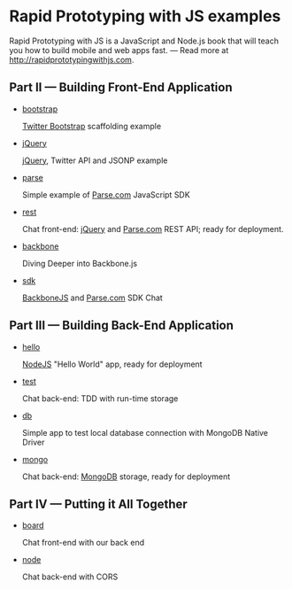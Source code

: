 # Rapid Prototyping with JS examples

Rapid Prototyping with JS is a JavaScript and Node.js book that will teach you how to build mobile and web apps fast. — Read more at
<http://rapidprototypingwithjs.com>.

## Part II — Building Front-End Application

* [bootstrap](https://github.com/azat-co/rpjs/tree/master/bootstrap)
 	
 	[Twitter Bootstrap] scaffolding example


* [jQuery](https://github.com/azat-co/rpjs/tree/master/jquery)
	
	[jQuery], Twitter API and JSONP example

* [parse](https://github.com/azat-co/rpjs/tree/master/parse)
	
	Simple example of [Parse.com] JavaScript SDK

* [rest](https://github.com/azat-co/rpjs/tree/master/rest)
	
	Chat front-end: [jQuery] and [Parse.com] REST API; ready for deployment.

* [backbone](https://github.com/azat-co/rpjs/tree/master/backbone)

	Diving Deeper into Backbone.js

* [sdk](https://github.com/azat-co/rpjs/tree/master/sdk)
	
	[BackboneJS] and [Parse.com] SDK Chat

## Part III — Building Back-End Application

* [hello](https://github.com/azat-co/rpjs/tree/master/hello)
	
	[NodeJS] "Hello World" app, ready for deployment
	
* [test](https://github.com/azat-co/rpjs/tree/master/test)

	Chat back-end: TDD with run-time storage

* [db](https://github.com/azat-co/rpjs/tree/master/db)
	
	Simple app to test local database connection with MongoDB Native Driver

* [mongo](https://github.com/azat-co/rpjs/tree/master/mongo)
	
	Chat back-end: [MongoDB] storage, ready for deployment

## Part IV — Putting it All Together

* [board](https://github.com/azat-co/rpjs/tree/master/board)

	Chat front-end with our back end

* [node](https://github.com/azat-co/rpjs/tree/master/node)
	
	Chat back-end with CORS



[BackboneJS]: http://backbonejs.org
[UnderscoreJS]: http://underscorejs.org
[jQuery]: http://jquery.com
[Parse.com]: http://parse.com
[LESS]: http://lesscss.org
[LESS app]: http://incident57.com/less/
[Twitter Bootstrap]: http://twitter.github.com/bootstrap
[Heroku]: http://heroku.com
[Windows Azure]: http://windowsazure.com
[Git]: http://git-scm.com
[GitHub]: http://github.com
[NodeJS]: http://nodejs.org "NodeJS"
[MongoDB]: http://mongodb.org
[Chrome]:	http://www.google.com/chrome
[Safari]:	http://www.apple.com/safari/
[Firefox]:	http://www.mozilla.org/en-US/firefox/new/
[Firebug]: http://getfirebug.com/
[WebStorm]: http://www.jetbrains.com/webstorm/
[Cygwin]:	http://www.cygwin.com/
[PuTTY]: http://www.chiark.greenend.org.uk/~sgtatham/putty/
[NPM]: https://npmjs.org
[MongoHQ]: https://addons.heroku.com/mongohq
[Foreman]: https://github.com/ddollar/foreman
[MAMP]:	http://www.mamp.info/en/index.html
[XAMPP]:	http://www.apachefriends.org/en/xampp.html
[CORS]: http://www.w3.org/TR/cors/
[MongoHQ]: https://www.mongohq.com/home
[MongoHQ add-on]: https://addons.heroku.com/mongohq
